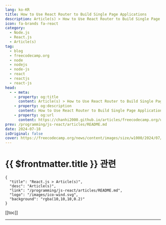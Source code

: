 ```yaml
---
lang: ko-KR
title: How to Use React Router to Build Single Page Applications
description: Article(s) > How to Use React Router to Build Single Page Applications
icon: fa-brands fa-react
category: 
  - Node.js
  - React.js
  - Article(s)
tag: 
  - blog
  - freecodecamp.org
  - node
  - nodejs
  - node-js
  - react
  - reactjs
  - react-js
head:
  - - meta:
    - property: og:title
      content: Article(s) > How to Use React Router to Build Single Page Applications
    - property: og:description
      content: How to Use React Router to Build Single Page Applications
    - property: og:url
      content: https://chanhi2000.github.io/articles/freecodecamp.org/use-react-router-to-build-single-page-applications.html
prev: /programming/js-react/articles/README.md
date: 2024-07-18
isOriginal: false
cover: https://freecodecamp.org/news/content/images/size/w1000/2024/07/Using-React-Router-to-build-SPAs--Twitter-Post-.png
---
```


# {{ $frontmatter.title }} 관련

```component VPCard
{
  "title": "React.js > Article(s)",
  "desc": "Article(s)",
  "link": "/programming/js-react/articles/README.md",
  "logo": "/images/ico-wind.svg",
  "background": "rgba(10,10,10,0.2)"
}
```

[[toc]]

---

<SiteInfo
  name="How to Use React Router to Build Single Page Applications"
  desc="Single Page Applications (SPAs) have revolutionized web development. They offer a more dynamic and fluid user experience compared to traditional multi-page applications. Traditional web apps require full-page reloads for almost every click the user makes. SPAs, on the other hand, load a single HTML page and update the page contents..."
  url="https://freecodecamp.org/news/use-react-router-to-build-single-page-applications/"
  logo="https://cdn.freecodecamp.org/universal/favicons/favicon.ico"
  preview="https://freecodecamp.org/news/content/images/size/w1000/2024/07/Using-React-Router-to-build-SPAs--Twitter-Post-.png"/>

<!-- TODO: 작성 -->

